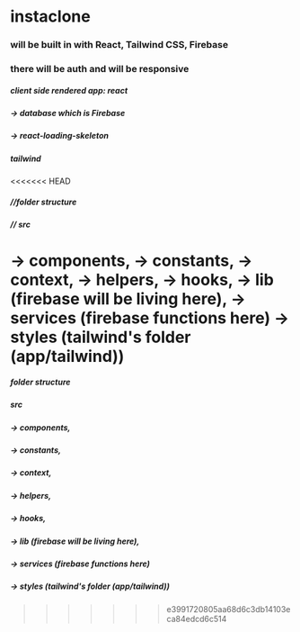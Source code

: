 # instaclone

### will be built in with React, Tailwind CSS, Firebase

### there will be auth and will be responsive 

##### client side rendered app: react
 ##### -> database which is Firebase
 ##### -> react-loading-skeleton 
 ##### tailwind 


<<<<<<< HEAD
##### //folder structure
  ##### // src
  -> components, 
  -> constants,
  -> context, 
  -> helpers, 
  -> hooks,
  -> lib (firebase will be living here),
  -> services (firebase functions here)
  -> styles (tailwind's folder (app/tailwind))
=======
##### folder structure
  ##### src
   #####  -> components, 
   #####  -> constants,
   #####  -> context, 
   #####  -> helpers, 
   #####  -> hooks,
   #####  -> lib (firebase will be living here),
   #####  -> services (firebase functions here)
   #####  -> styles (tailwind's folder (app/tailwind))
>>>>>>> e3991720805aa68d6c3db14103eca84edcd6c514
